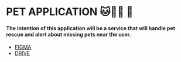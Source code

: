 # PET APPLICATION :cat::dog::hamster: :rabbit:
#### The intention of this application will be a service that will handle pet rescue and alert about missing pets near the user. 
- [FIGMA](https://www.figma.com/files/team/899368568662594186/PET-APPLICATION?fuid=899368560089925632)
- [DRIVE](https://drive.google.com/drive/u/0/folders/1zRalqlzc38YuqJikEXmUCbkR7372HMDg)
